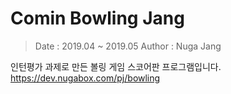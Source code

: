 # Comin Bowling Jang
>Date : 2019.04 ~ 2019.05
>Author : Nuga Jang

인턴평가 과제로 만든 볼링 게임 스코어판 프로그램입니다.
<https://dev.nugabox.com/pj/bowling>